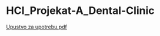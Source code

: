 # HCI_Projekat-A_Dental-Clinic

[Upustvo za upotrebu.pdf](https://github.com/user-attachments/files/18222074/HCI_Projekat-A_DentalClinic_Uputstvo.pdf)
